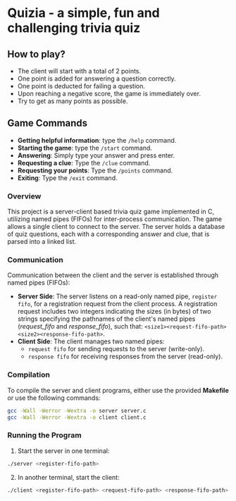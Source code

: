 # Quizia - a simple, fun and challenging trivia quiz
## How to play?
* The client will start with a total of 2 points.
* One point is added for answering a question correctly.
* One point is deducted for failing a question.
* Upon reaching a negative score, the game is immediately over.
* Try to get as many points as possible.
## Game Commands
- **Getting helpful information**: type the `/help` command.
- **Starting the game**: type the `/start` command.
- **Answering**: Simply type your answer and press enter.
- **Requesting a clue**: Type the `/clue` command.
- **Requesting your points**: Type the `/points` command.
- **Exiting**: Type the `/exit` command.
### Overview
This project is a server-client based trivia quiz game implemented in C, utilizing named pipes (FIFOs) for inter-process communication. The game allows a single client to connect to the server. The server holds a database of quiz questions, each with a corresponding answer and clue, that is parsed into a linked list.
### Communication
Communication between the client and the server is established through named pipes (FIFOs):
- **Server Side**: The server listens on a read-only named pipe, `register fifo`, for a registration request from the client process. A registration request includes two integers indicating the sizes (in bytes) of two strings specifying the pathnames of the client's named pipes (*request_fifo* and *response_fifo*), such that: `<size1><request-fifo-path><size2><response-fifo-path>`.
- **Client Side**: The client manages two named pipes: 
  - `request fifo` for sending requests to the server (write-only).
  - `response fifo` for receiving responses from the server (read-only).
### Compilation
To compile the server and client programs, either use the provided **Makefile** or use the following commands:

```sh
gcc -Wall -Werror -Wextra -o server server.c
gcc -Wall -Werror -Wextra -o client client.c
```
### Running the Program
1. Start the server in one terminal:
```sh
./server <register-fifo-path>
```
2. In another terminal, start the client:

```sh
./client <register-fifo-path> <request-fifo-path> <response-fifo-path>
```